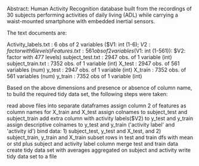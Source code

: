 Abstract: Human Activity Recognition database built from the recordings of 30 subjects performing activities of daily living (ADL) while carrying a waist-mounted smartphone with embedded inertial sensors.

The text documents are:

Activity_labels.txt : 6 obs of 2 variables ($V1: int (1-6); $V2: factor with 6 levels)
Features.txt: 561 obs of 2 variables ($V1: int (1-561)): $V2: factor with 477 levels)
subject_test.txt : 2947 obs. of  1 variable (int)
subject_train.txt : 7352 obs. of  1 variable (int)
X_test : 2947 obs. of  561 variables (num)
y_test : 2947 obs. of  1 variable (int)
X_train : 7352 obs. of  561 variables (num)
y_train : 7352 obs of 1 variable (int)

Based on the above dimensions and  presence or absence of column name, to build the required tidy data set, the following steps were taken:

read above files into separate dataframes
assign column 2 of features as column names for X_train and X_test
assign colnames to subject_test and subject_train
add extra column with activity labels($V2) to y_test and y_train
assign descriptive colnames to y_test and y_train ('activity label' and 'activity id')
bind data: 1) subject_test, y_test and X_test, and 2) subject_train, y_train and X_train
subset rows in test and train dfs with mean or std plus subject and activity label column
merge test and train data
create tidy data set with averages aggregated on subject and activity
write tidy data set to a file
